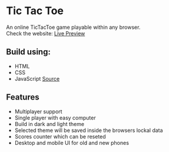 # Tic Tac Toe
An online TicTacToe game playable within any browser.\
Check the website: [Live Preview](https://mohamedmaaiz.github.io/tic-tac-toe/)

## Build using: 
- HTML
- CSS
- JavaScript
[Source](https://www.theodinproject.com/paths/full-stack-javascript/courses/javascript/lessons/tic-tac-toe)

## Features
- Multiplayer support
- Single player with easy computer 
- Build in dark and light theme
- Selected theme will be saved inside the browsers lockal data
- Scores counter which can be reseted
- Desktop and mobile UI for old and new phones
